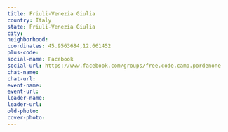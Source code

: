 ```yaml
---
title: Friuli-Venezia Giulia
country: Italy
state: Friuli-Venezia Giulia
city: 
neighborhood: 
coordinates: 45.9563684,12.661452
plus-code:
social-name: Facebook
social-url: https://www.facebook.com/groups/free.code.camp.pordenone
chat-name:
chat-url:
event-name:
event-url:
leader-name:
leader-url:
old-photo: 
cover-photo:
---
```

